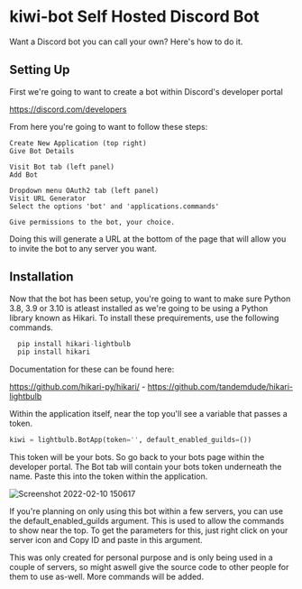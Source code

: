 
# kiwi-bot Self Hosted Discord Bot

Want a Discord bot you can call your own? Here's how to do it.



## Setting Up

First we're going to want to create a bot within Discord's developer portal

https://discord.com/developers

From here you're going to want to follow these steps:

```
Create New Application (top right)
Give Bot Details

Visit Bot tab (left panel)
Add Bot

Dropdown menu OAuth2 tab (left panel)
Visit URL Generator
Select the options 'bot' and 'applications.commands'

Give permissions to the bot, your choice.
```
Doing this will generate a URL at the bottom of the page that will allow you to invite the bot to any server you want.


## Installation

Now that the bot has been setup, you're going to want to make sure Python 3.8, 3.9 or 3.10 is atleast installed as we're going to be using a Python library known as Hikari.
To install these prequirements, use the following commands.

```python
  pip install hikari-lightbulb
  pip install hikari
```
Documentation for these can be found here:

https://github.com/hikari-py/hikari/ -
https://github.com/tandemdude/hikari-lightbulb

Within the application itself,  near the top you'll see a variable that passes a token.

```python
kiwi = lightbulb.BotApp(token='', default_enabled_guilds=())
```

This token will be your bots. So go back to your bots page within the developer portal. The Bot tab will contain your bots token underneath the name. Paste this into the token within the application.

![Screenshot 2022-02-10 150617](https://user-images.githubusercontent.com/45768489/153438311-25f70597-069d-4368-ab2d-b6c09905a2a5.png)


If you're planning on only using this bot within a few servers, you can use the default_enabled_guilds argument. This is used to allow the commands to show near the top. To get the parameters for this, just right click on your server icon and Copy ID and paste in this argument.

This was only created for personal purpose and is only being used in a couple of servers, so might aswell give the source code to other people for them to use as-well. More commands will be added.
